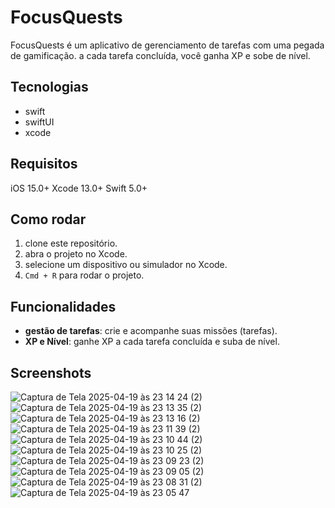 # FocusQuests

FocusQuests é um aplicativo de gerenciamento de tarefas com uma pegada de gamificação. a cada tarefa concluída, você ganha XP e sobe de nível.


## Tecnologias

- swift
- swiftUI
- xcode


## Requisitos

iOS 15.0+
Xcode 13.0+
Swift 5.0+


## Como rodar

1. clone este repositório.
2. abra o projeto no Xcode.
3. selecione um dispositivo ou simulador no Xcode.
4. `Cmd + R` para rodar o projeto.


## Funcionalidades

- **gestão de tarefas**: crie e acompanhe suas missões (tarefas).
- **XP e Nível**: ganhe XP a cada tarefa concluída e suba de nível.


## Screenshots

![Captura de Tela 2025-04-19 às 23 14 24 (2)](https://github.com/user-attachments/assets/bed1e4a7-2deb-4a65-abb6-69cdd67d3240)
![Captura de Tela 2025-04-19 às 23 13 35 (2)](https://github.com/user-attachments/assets/e0ab7ccb-0768-4a27-b902-d83f5920be72)
![Captura de Tela 2025-04-19 às 23 13 16 (2)](https://github.com/user-attachments/assets/357ef709-d8e4-4131-b453-eba2d388da33)
![Captura de Tela 2025-04-19 às 23 11 39 (2)](https://github.com/user-attachments/assets/fabd0927-879a-46a6-a4cc-04974ea72525)
![Captura de Tela 2025-04-19 às 23 10 44 (2)](https://github.com/user-attachments/assets/d4864587-dd42-4de2-ae7a-622d5f2cdfb3)
![Captura de Tela 2025-04-19 às 23 10 25 (2)](https://github.com/user-attachments/assets/c3616946-5e9b-40b8-8b96-0736e7a2bedf)
![Captura de Tela 2025-04-19 às 23 09 23 (2)](https://github.com/user-attachments/assets/8beb68b3-9535-454f-b309-63ec74b4bb9c)
![Captura de Tela 2025-04-19 às 23 09 05 (2)](https://github.com/user-attachments/assets/d8e450a3-4875-4102-abcb-81d647ff7f96)
![Captura de Tela 2025-04-19 às 23 08 31 (2)](https://github.com/user-attachments/assets/cf9e45a3-d2bc-4874-8a24-8dd75497bb36)
![Captura de Tela 2025-04-19 às 23 05 47](https://github.com/user-attachments/assets/74a8baf6-e265-401d-85d0-18daef38e2a3)
